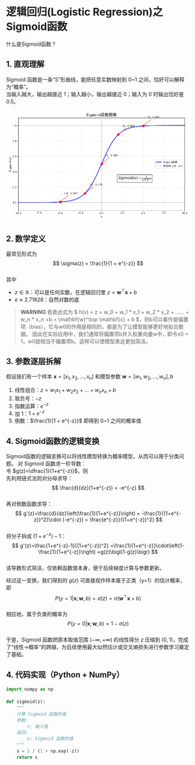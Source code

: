 # 逻辑回归(Logistic Regression)之Sigmoid函数

什么是Sigmoid函数？
## 1. 直观理解
Sigmoid 函数是一条“S”形曲线，能把任意实数映射到 0~1 之间，恰好可以解释为“概率”。  
当输入越大，输出越接近 1；输入越小，输出越接近 0；输入为 0 时输出恰好是 0.5。

![Sigmoid函数图像](./Pictures/sigmoid.png)
## 2. 数学定义
最常见形式为  
$$
\sigma(z) = \frac{1}{1 + e^{-z}}
$$  
其中  
- $z \in \mathbb{R}$：可以是任何实数，在逻辑回归里 $z = \mathbf{w}^\top \mathbf{x} + b$  
- $e \approx 2.71828$：自然对数的底

> **WARNING** 若表达式为 $ h(x) = z = w_0 + w_1 * x_1 + w_2 * x_2 + …… + w_n * x_n +b = \mathbf{w}^\top \mathbf{x} + b $，则b可以看作是偏置项（bias），它与w0的作用是相同的，都是为了让模型能够更好地拟合数据。
> 因此在实际应用中，我们通常将偏置项b并入权重向量w中，即令x0 = 1，w0就相当于偏置项b。这样可以使模型表达更加简洁。

## 3. 参数逐层拆解
假设我们有一个样本 $\mathbf{x} = [x_1, x_2, \dots, x_n]$ 和模型参数 $\mathbf{w} = [w_1, w_2, \dots, w_n], b$  
1. 线性组合：$z = w_1x_1 + w_2x_2 + \dots + w_nx_n + b$  
2. 取负号：$-z$  
3. 指数运算：$e^{-z}$  
4. 加 1：$1 + e^{-z}$  
5. 倒数：$\frac{1}{1 + e^{-z}}$ 即得到 0~1 之间的概率值

## 4. Sigmoid函数的逻辑变换
Sigmoid函数的逻辑变换可以将线性模型转换为概率模型，从而可以用于分类问题。
对 Sigmoid 函数求一阶导数：  
令 $g(z)=\dfrac{1}{1+e^{-z}}$，则  
先利用链式法则对分母求导：  
$$
\frac{d}{dz}(1+e^{-z}) = -e^{-z}
$$  
再对倒数函数求导：  
$$
g'(z)=\frac{d}{dz}\left(\frac{1}{1+e^{-z}}\right)
     = -\frac{1}{(1+e^{-z})^2}\cdot (-e^{-z})
     = \frac{e^{-z}}{(1+e^{-z})^2}
$$  
将分子拆成 $(1+e^{-z})-1$：  
$$
g'(z)=\frac{1+e^{-z}-1}{(1+e^{-z})^2}
     =\frac{1}{1+e^{-z}}\cdot\left(1-\frac{1}{1+e^{-z}}\right)
     =g(z)\bigl(1-g(z)\bigr)
$$  
该导数形式简洁，仅依赖函数值本身，便于后续梯度计算与参数更新。

经过这一变换，我们得到的 $g(z)$ 可直接视作样本属于正类（y=1）的估计概率，即  
$$ P(y=1|\mathbf{x};\mathbf{w},b) = \sigma(z) = \sigma(\mathbf{w}^\top \mathbf{x} + b) $$  
相应地，属于负类的概率为  
$$ P(y=0|\mathbf{x};\mathbf{w},b) = 1 - \sigma(z) $$  
于是，Sigmoid 函数把原本取值范围 $(-\infty, +\infty)$ 的线性得分 $z$ 压缩到 $(0,1)$，完成了“线性→概率”的跨越，为后续使用最大似然估计或交叉熵损失进行参数学习奠定了基础。

## 4. 代码实现（Python + NumPy）
```python
import numpy as np

def sigmoid(z):
    """
    计算 Sigmoid 函数的值
    参数:
        z: 输入值
    返回:
        s: Sigmoid 函数的值
    """
    s = 1 / (1 + np.exp(-z))
    return s
```